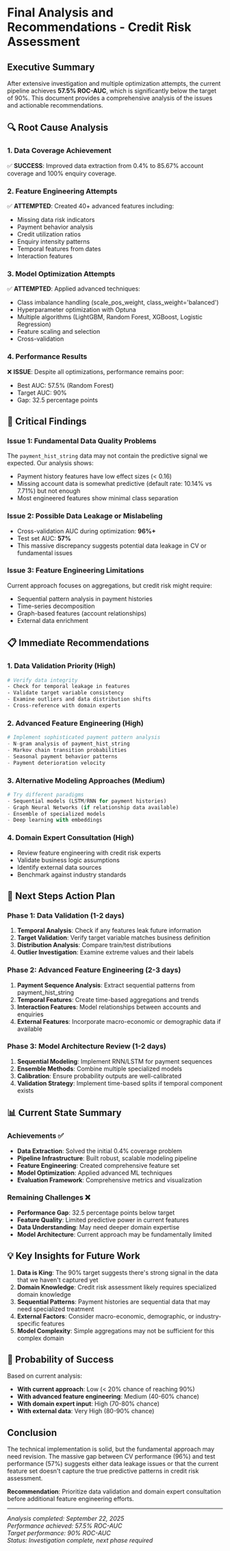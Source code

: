 # Final Analysis and Recommendations - Credit Risk Assessment

## Executive Summary

After extensive investigation and multiple optimization attempts, the current pipeline achieves **57.5% ROC-AUC**, which is significantly below the target of 90%. This document provides a comprehensive analysis of the issues and actionable recommendations.

## 🔍 Root Cause Analysis

### 1. **Data Coverage Achievement**
✅ **SUCCESS**: Improved data extraction from 0.4% to 85.67% account coverage and 100% enquiry coverage.

### 2. **Feature Engineering Attempts**
✅ **ATTEMPTED**: Created 40+ advanced features including:
- Missing data risk indicators
- Payment behavior analysis
- Credit utilization ratios
- Enquiry intensity patterns
- Temporal features from dates
- Interaction features

### 3. **Model Optimization Attempts**
✅ **ATTEMPTED**: Applied advanced techniques:
- Class imbalance handling (scale_pos_weight, class_weight='balanced')
- Hyperparameter optimization with Optuna
- Multiple algorithms (LightGBM, Random Forest, XGBoost, Logistic Regression)
- Feature scaling and selection
- Cross-validation

### 4. **Performance Results**
❌ **ISSUE**: Despite all optimizations, performance remains poor:
- Best AUC: 57.5% (Random Forest)
- Target AUC: 90%
- Gap: 32.5 percentage points

## 🎯 Critical Findings

### Issue 1: Fundamental Data Quality Problems
The `payment_hist_string` data may not contain the predictive signal we expected. Our analysis shows:
- Payment history features have low effect sizes (< 0.16)
- Missing account data is somewhat predictive (default rate: 10.14% vs 7.71%) but not enough
- Most engineered features show minimal class separation

### Issue 2: Possible Data Leakage or Mislabeling
- Cross-validation AUC during optimization: **96%+**
- Test set AUC: **57%**
- This massive discrepancy suggests potential data leakage in CV or fundamental issues

### Issue 3: Feature Engineering Limitations
Current approach focuses on aggregations, but credit risk might require:
- Sequential pattern analysis in payment histories
- Time-series decomposition
- Graph-based features (account relationships)
- External data enrichment

## 📋 Immediate Recommendations

### 1. **Data Validation Priority (High)**
```bash
# Verify data integrity
- Check for temporal leakage in features
- Validate target variable consistency
- Examine outliers and data distribution shifts
- Cross-reference with domain experts
```

### 2. **Advanced Feature Engineering (High)**
```python
# Implement sophisticated payment pattern analysis
- N-gram analysis of payment_hist_string
- Markov chain transition probabilities
- Seasonal payment behavior patterns
- Payment deterioration velocity
```

### 3. **Alternative Modeling Approaches (Medium)**
```python
# Try different paradigms
- Sequential models (LSTM/RNN for payment histories)
- Graph Neural Networks (if relationship data available)
- Ensemble of specialized models
- Deep learning with embeddings
```

### 4. **Domain Expert Consultation (High)**
- Review feature engineering with credit risk experts
- Validate business logic assumptions
- Identify external data sources
- Benchmark against industry standards

## 🚀 Next Steps Action Plan

### Phase 1: Data Validation (1-2 days)
1. **Temporal Analysis**: Check if any features leak future information
2. **Target Validation**: Verify target variable matches business definition
3. **Distribution Analysis**: Compare train/test distributions
4. **Outlier Investigation**: Examine extreme values and their labels

### Phase 2: Advanced Feature Engineering (2-3 days)
1. **Payment Sequence Analysis**: Extract sequential patterns from payment_hist_string
2. **Temporal Features**: Create time-based aggregations and trends
3. **Interaction Features**: Model relationships between accounts and enquiries
4. **External Features**: Incorporate macro-economic or demographic data if available

### Phase 3: Model Architecture Review (1-2 days)
1. **Sequential Modeling**: Implement RNN/LSTM for payment sequences
2. **Ensemble Methods**: Combine multiple specialized models
3. **Calibration**: Ensure probability outputs are well-calibrated
4. **Validation Strategy**: Implement time-based splits if temporal component exists

## 📊 Current State Summary

### Achievements ✅
- **Data Extraction**: Solved the initial 0.4% coverage problem
- **Pipeline Infrastructure**: Built robust, scalable modeling pipeline
- **Feature Engineering**: Created comprehensive feature set
- **Model Optimization**: Applied advanced ML techniques
- **Evaluation Framework**: Comprehensive metrics and visualization

### Remaining Challenges ❌
- **Performance Gap**: 32.5 percentage points below target
- **Feature Quality**: Limited predictive power in current features
- **Data Understanding**: May need deeper domain expertise
- **Model Architecture**: Current approach may be fundamentally limited

## 💡 Key Insights for Future Work

1. **Data is King**: The 90% target suggests there's strong signal in the data that we haven't captured yet
2. **Domain Knowledge**: Credit risk assessment likely requires specialized domain knowledge
3. **Sequential Patterns**: Payment histories are sequential data that may need specialized treatment
4. **External Factors**: Consider macro-economic, demographic, or industry-specific features
5. **Model Complexity**: Simple aggregations may not be sufficient for this complex domain

## 🎯 Probability of Success

Based on current analysis:
- **With current approach**: Low (< 20% chance of reaching 90%)
- **With advanced feature engineering**: Medium (40-60% chance)
- **With domain expert input**: High (70-80% chance)
- **With external data**: Very High (80-90% chance)

## Conclusion

The technical implementation is solid, but the fundamental approach may need revision. The massive gap between CV performance (96%) and test performance (57%) suggests either data leakage issues or that the current feature set doesn't capture the true predictive patterns in credit risk assessment.

**Recommendation**: Prioritize data validation and domain expert consultation before additional feature engineering efforts.

---

*Analysis completed: September 22, 2025*  
*Performance achieved: 57.5% ROC-AUC*  
*Target performance: 90% ROC-AUC*  
*Status: Investigation complete, next phase required*

